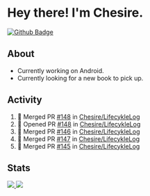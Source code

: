 # Hey there! I'm Chesire.

[![Github Badge](https://img.shields.io/badge/-Github-000?style=flat-square&logo=Github&logoColor=white&link=https://github.com/chesire)](https://github.com/chesire)

## About

<!-- Uses https://github.com/Chesire/natemoo-re -->
* Currently working on Android.
* Currently looking for a new book to pick up.
<!--
* Currently listening to: 
<a href="https://natemoo-re-iirbxe7wf.vercel.app/now-playing?open">
    <img src="https://natemoo-re-iirbxe7wf.vercel.app/now-playing" width="256" height="64" alt="Now Playing">
</a>  
-->

## Activity

<!-- Uses https://github.com/jamesgeorge007/github-activity-readme -->
<!--START_SECTION:activity-->
1. 🎉 Merged PR [#148](https://github.com/Chesire/LifecykleLog/pull/148) in [Chesire/LifecykleLog](https://github.com/Chesire/LifecykleLog)
2. 💪 Opened PR [#148](https://github.com/Chesire/LifecykleLog/pull/148) in [Chesire/LifecykleLog](https://github.com/Chesire/LifecykleLog)
3. 🎉 Merged PR [#146](https://github.com/Chesire/LifecykleLog/pull/146) in [Chesire/LifecykleLog](https://github.com/Chesire/LifecykleLog)
4. 🎉 Merged PR [#147](https://github.com/Chesire/LifecykleLog/pull/147) in [Chesire/LifecykleLog](https://github.com/Chesire/LifecykleLog)
5. 🎉 Merged PR [#145](https://github.com/Chesire/LifecykleLog/pull/145) in [Chesire/LifecykleLog](https://github.com/Chesire/LifecykleLog)
<!--END_SECTION:activity-->

## Stats

<a href="https://github-readme-stats.vercel.app/api/top-langs/?username=chesire&theme=tokyonight">
    <img src="https://github-readme-stats.vercel.app/api/top-langs/?username=chesire&layout=compact&theme=tokyonight" >
</a>
<a href="https://github-readme-stats.vercel.app/api?username=chesire&show_icons=true&theme=tokyonight">
    <img src="https://github-readme-stats.vercel.app/api?username=chesire&show_icons=true&theme=tokyonight" >
</a>  
